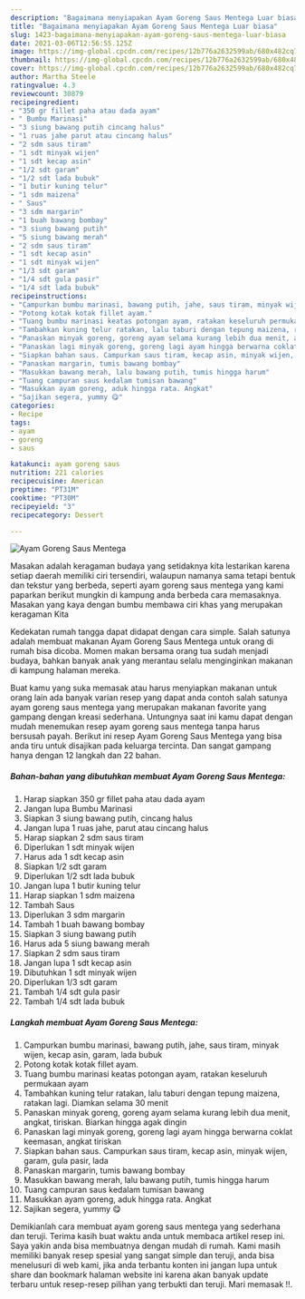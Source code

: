 ```yaml
---
description: "Bagaimana menyiapakan Ayam Goreng Saus Mentega Luar biasa"
title: "Bagaimana menyiapakan Ayam Goreng Saus Mentega Luar biasa"
slug: 1423-bagaimana-menyiapakan-ayam-goreng-saus-mentega-luar-biasa
date: 2021-03-06T12:56:55.125Z
image: https://img-global.cpcdn.com/recipes/12b776a2632599ab/680x482cq70/ayam-goreng-saus-mentega-foto-resep-utama.jpg
thumbnail: https://img-global.cpcdn.com/recipes/12b776a2632599ab/680x482cq70/ayam-goreng-saus-mentega-foto-resep-utama.jpg
cover: https://img-global.cpcdn.com/recipes/12b776a2632599ab/680x482cq70/ayam-goreng-saus-mentega-foto-resep-utama.jpg
author: Martha Steele
ratingvalue: 4.3
reviewcount: 30879
recipeingredient:
- "350 gr fillet paha atau dada ayam"
- " Bumbu Marinasi"
- "3 siung bawang putih cincang halus"
- "1 ruas jahe parut atau cincang halus"
- "2 sdm saus tiram"
- "1 sdt minyak wijen"
- "1 sdt kecap asin"
- "1/2 sdt garam"
- "1/2 sdt lada bubuk"
- "1 butir kuning telur"
- "1 sdm maizena"
- " Saus"
- "3 sdm margarin"
- "1 buah bawang bombay"
- "3 siung bawang putih"
- "5 siung bawang merah"
- "2 sdm saus tiram"
- "1 sdt kecap asin"
- "1 sdt minyak wijen"
- "1/3 sdt garam"
- "1/4 sdt gula pasir"
- "1/4 sdt lada bubuk"
recipeinstructions:
- "Campurkan bumbu marinasi, bawang putih, jahe, saus tiram, minyak wijen, kecap asin, garam, lada bubuk"
- "Potong kotak kotak fillet ayam."
- "Tuang bumbu marinasi keatas potongan ayam, ratakan keseluruh permukaan ayam"
- "Tambahkan kuning telur ratakan, lalu taburi dengan tepung maizena, ratakan lagi. Diamkan selama 30 menit"
- "Panaskan minyak goreng, goreng ayam selama kurang lebih dua menit, angkat, tiriskan. Biarkan hingga agak dingin"
- "Panaskan lagi minyak goreng, goreng lagi ayam hingga berwarna coklat keemasan, angkat tiriskan"
- "Siapkan bahan saus. Campurkan saus tiram, kecap asin, minyak wijen, garam, gula pasir, lada"
- "Panaskan margarin, tumis bawang bombay"
- "Masukkan bawang merah, lalu bawang putih, tumis hingga harum"
- "Tuang campuran saus kedalam tumisan bawang"
- "Masukkan ayam goreng, aduk hingga rata. Angkat"
- "Sajikan segera, yummy 😋"
categories:
- Recipe
tags:
- ayam
- goreng
- saus

katakunci: ayam goreng saus 
nutrition: 221 calories
recipecuisine: American
preptime: "PT31M"
cooktime: "PT30M"
recipeyield: "3"
recipecategory: Dessert

---
```



![Ayam Goreng Saus Mentega](https://img-global.cpcdn.com/recipes/12b776a2632599ab/680x482cq70/ayam-goreng-saus-mentega-foto-resep-utama.jpg)

Masakan adalah keragaman budaya yang setidaknya kita lestarikan karena setiap daerah memiliki ciri tersendiri, walaupun namanya sama tetapi bentuk dan tekstur yang berbeda, seperti ayam goreng saus mentega yang kami paparkan berikut mungkin di kampung anda berbeda cara memasaknya. Masakan yang kaya dengan bumbu membawa ciri khas yang merupakan keragaman Kita

Kedekatan rumah tangga dapat didapat dengan cara simple. Salah satunya adalah membuat makanan Ayam Goreng Saus Mentega untuk orang di rumah bisa dicoba. Momen makan bersama orang tua sudah menjadi budaya, bahkan banyak anak yang merantau selalu menginginkan makanan di kampung halaman mereka.



Buat kamu yang suka memasak atau harus menyiapkan makanan untuk orang lain ada banyak varian resep yang dapat anda contoh salah satunya ayam goreng saus mentega yang merupakan makanan favorite yang gampang dengan kreasi sederhana. Untungnya saat ini kamu dapat dengan mudah menemukan resep ayam goreng saus mentega tanpa harus bersusah payah.
Berikut ini resep Ayam Goreng Saus Mentega yang bisa anda tiru untuk disajikan pada keluarga tercinta. Dan sangat gampang hanya dengan 12 langkah dan 22 bahan.


<!--inarticleads1-->

##### Bahan-bahan yang dibutuhkan membuat Ayam Goreng Saus Mentega:

1. Harap siapkan 350 gr fillet paha atau dada ayam
1. Jangan lupa  Bumbu Marinasi
1. Siapkan 3 siung bawang putih, cincang halus
1. Jangan lupa 1 ruas jahe, parut atau cincang halus
1. Harap siapkan 2 sdm saus tiram
1. Diperlukan 1 sdt minyak wijen
1. Harus ada 1 sdt kecap asin
1. Siapkan 1/2 sdt garam
1. Diperlukan 1/2 sdt lada bubuk
1. Jangan lupa 1 butir kuning telur
1. Harap siapkan 1 sdm maizena
1. Tambah  Saus
1. Diperlukan 3 sdm margarin
1. Tambah 1 buah bawang bombay
1. Siapkan 3 siung bawang putih
1. Harus ada 5 siung bawang merah
1. Siapkan 2 sdm saus tiram
1. Jangan lupa 1 sdt kecap asin
1. Dibutuhkan 1 sdt minyak wijen
1. Diperlukan 1/3 sdt garam
1. Tambah 1/4 sdt gula pasir
1. Tambah 1/4 sdt lada bubuk




<!--inarticleads2-->

##### Langkah membuat  Ayam Goreng Saus Mentega:

1. Campurkan bumbu marinasi, bawang putih, jahe, saus tiram, minyak wijen, kecap asin, garam, lada bubuk
1. Potong kotak kotak fillet ayam.
1. Tuang bumbu marinasi keatas potongan ayam, ratakan keseluruh permukaan ayam
1. Tambahkan kuning telur ratakan, lalu taburi dengan tepung maizena, ratakan lagi. Diamkan selama 30 menit
1. Panaskan minyak goreng, goreng ayam selama kurang lebih dua menit, angkat, tiriskan. Biarkan hingga agak dingin
1. Panaskan lagi minyak goreng, goreng lagi ayam hingga berwarna coklat keemasan, angkat tiriskan
1. Siapkan bahan saus. Campurkan saus tiram, kecap asin, minyak wijen, garam, gula pasir, lada
1. Panaskan margarin, tumis bawang bombay
1. Masukkan bawang merah, lalu bawang putih, tumis hingga harum
1. Tuang campuran saus kedalam tumisan bawang
1. Masukkan ayam goreng, aduk hingga rata. Angkat
1. Sajikan segera, yummy 😋




Demikianlah cara membuat ayam goreng saus mentega yang sederhana dan teruji. Terima kasih buat waktu anda untuk membaca artikel resep ini. Saya yakin anda bisa membuatnya dengan mudah di rumah. Kami masih memiliki banyak resep spesial yang sangat simple dan teruji, anda bisa menelusuri di web kami, jika anda terbantu konten ini jangan lupa untuk share dan bookmark halaman website ini karena akan banyak update terbaru untuk resep-resep pilihan yang terbukti dan teruji. Mari memasak !!. 
